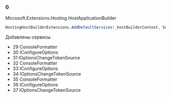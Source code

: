 ### 0
Microsoft.Extensions.Hosting.HostApplicationBuilder
```csharp
HostingHostBuilderExtensions.AddDefaultServices(_hostBuilderContext, Services);
```
Добавлены сервисы
 - 29 ConsoleFormatter
 - 30 IConfigureOptions<JsonConsoleFormatterOptions>
 - 31 IOptionsChangeTokenSource<JsonConsoleFormatterOptions>
 - 32 ConsoleFormatter
 - 33 IConfigureOptions<ConsoleFormatterOptions>
 - 34 IOptionsChangeTokenSource<ConsoleFormatterOptions>
 - 35 ConsoleFormatter
 - 36 IConfigureOptions<SimpleConsoleFormatterOptions>
 - 37 IOptionsChangeTokenSource<SimpleConsoleFormatterOptions>
